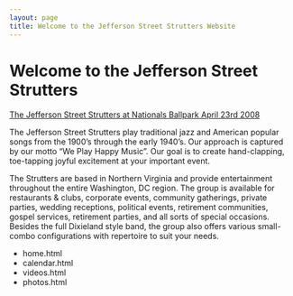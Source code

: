 ```yaml
---
layout: page
title: Welcome to the Jefferson Street Strutters Website
---
```


# Welcome to the Jefferson Street Strutters

[The Jefferson Street Strutters at Nationals Ballpark April 23rd 2008](DSCN0036-600x450.jpg)

The Jefferson Street Strutters play traditional jazz and American popular songs from the 1900’s through the early 1940’s.  Our approach is captured by our motto “We Play Happy Music”. Our goal is to create hand-clapping, toe-tapping joyful excitement at your important event.

The Strutters are based in Northern Virginia and provide entertainment throughout the entire Washington, DC region. The group is available for restaurants & clubs, corporate events, community gatherings, private parties, wedding receptions, political events, retirement communities, gospel services, retirement parties, and all sorts of special occasions. Besides the full Dixieland style band, the group also offers various small-combo configurations with repertoire to suit your needs.

* home.html
* calendar.html
* videos.html
* photos.html
